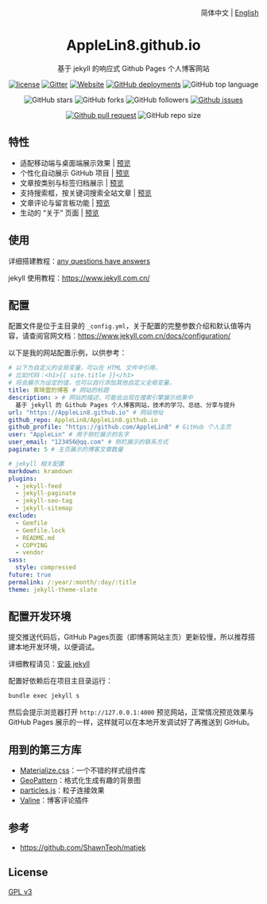 <div align="center">
    <div align="right">
        简体中文 | <a href="README-EN.md">English</a>
    </div>
    <h1>AppleLin8.github.io</h1>
    <p>基于 jekyll 的响应式 Github Pages 个人博客网站</p>

[![license](https://img.shields.io/github/license/AppleLin8/AppleLin8.github.io)](https://github.com/AppleLin8/AppleLin8.github.io/blob/master/COPYING)
[![Gitter](https://img.shields.io/gitter/room/AppleLin8/AppleLin8.github.i0)](https://gitter.im/AppleLin8-github-io/community?utm_source=badge&utm_medium=badge&utm_campaign=pr-badge)
[![Website](https://img.shields.io/website?down_color=lightgrey%09&down_message=offline&up_color=%09aqua&up_message=online&url=https%3A%2F%2FAppleLin8.github.io)](https://AppleLin8.github.io)
[![GitHub deployments](https://img.shields.io/github/deployments/AppleLin8/AppleLin8.github.io/github-pages)](https://github.com/AppleLin8/AppleLin8.github.io/deployments)
![GitHub top language](https://img.shields.io/github/languages/top/AppleLin8/AppleLin8.github.io)

![GitHub stars](https://img.shields.io/github/stars/AppleLin8/AppleLin8.github.io?style=flat)
![GitHub forks](https://img.shields.io/github/forks/AppleLin8/AppleLin8.github.io?style=flat)
![GitHub followers](https://img.shields.io/github/followers/AppleLin8?style=flat)
[![Github issues](https://img.shields.io/badge/issues-welcome-success)](https://github.com/AppleLin8/AppleLin8.github.io/issues)

[![Github pull request](https://img.shields.io/badge/pull%20request-welcome-success)](https://github.com/AppleLin8/AppleLin8.github.io/pulls)
![GitHub repo size](https://img.shields.io/github/repo-size/AppleLin8/AppleLin8.github.io)
</div>

## 特性

- 适配移动端与桌面端展示效果 | [预览](https://AppleLin8.github.io)
- 个性化自动展示 GitHub 项目 | [预览](https://AppleLin8.github.io/projects)
- 文章按类别与标签归档展示 | [预览](https://AppleLin8.github.io/categories)
- 支持搜索框，按关键词搜索全站文章 | [预览](https://AppleLin8.github.io)
- 文章评论与留言板功能 | [预览](https://AppleLin8.github.io/message)
- 生动的 “关于” 页面 | [预览](https://AppleLin8.github.io/about)

## 使用

详细搭建教程：[any questions have answers](https://AppleLin8.github.io/2020/11/17/any-questions-have-answers)

jekyll 使用教程：<https://www.jekyll.com.cn/>

## 配置

配置文件是位于主目录的 `_config.yml`，关于配置的完整参数介绍和默认值等内容，请查阅官网文档：<https://www.jekyll.com.cn/docs/configuration/>

以下是我的网站配置示例，以供参考：
```yml
# 以下为自定义的全局变量，可以在 HTML 文件中引用，
# 比如代码：<h1>{{ site.title }}</h1> 
# 将会展示为设定的值，也可以自行添加其他自定义全局变量。
title: 黄琦雲的博客 # 网站的标题
description: > # 网站的描述，可能会出现在搜索引擎展示结果中
  基于 jekyll 的 Github Pages 个人博客网站，技术的学习、总结、分享与提升
url: "https://AppleLin8.github.io" # 网站地址
github_repo: AppleLin8/AppleLin8.github.io
github_profile: "https://github.com/AppleLin8" # GitHub 个人主页
user: "AppleLin" # 用于侧栏展示的名字
user_email: "123456@qq.com" # 侧栏展示的联系方式
paginate: 5 # 主页展示的博客文章数量

# jekyll 相关配置
markdown: kramdown
plugins:
  - jekyll-feed
  - jekyll-paginate
  - jekyll-seo-tag
  - jekyll-sitemap
exclude:
  - Gemfile
  - Gemfile.lock
  - README.md
  - COPYING
  - vendor
sass:
  style: compressed
future: true
permalink: /:year/:month/:day/:title
theme: jekyll-theme-slate
```

## 配置开发环境

提交推送代码后，GitHub Pages页面（即博客网站主页）更新较慢，所以推荐搭建本地开发环境，以便调试。

详细教程请见：[安装 jekyll](https://AppleLin8.github.io/2020/11/17/any-questions-have-answers)

配置好依赖后在项目主目录运行：
```cmd
bundle exec jekyll s
```

然后会提示浏览器打开 `http://127.0.0.1:4000` 预览网站，正常情况预览效果与 GitHub Pages 展示的一样，这样就可以在本地开发调试好了再推送到 GitHub。

## 用到的第三方库

- [Materialize.css](http://materializecss.com/)：一个不错的样式组件库
- [GeoPattern](http://btmills.github.io/geopattern/)：格式化生成有趣的背景图
- [particles.js](https://marcbruederlin.github.io/particles.js/)：粒子连接效果
- [Valine](https://valine.js.org/)：博客评论插件

## 参考

- https://github.com/ShawnTeoh/matjek

## License

[GPL v3](https://github.com/AppleLin8/AppleLin8.github.io/blob/master/COPYING)
